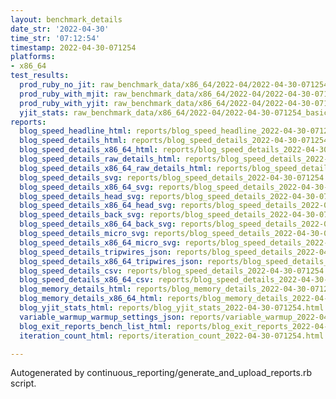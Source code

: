 ```yaml
---
layout: benchmark_details
date_str: '2022-04-30'
time_str: '07:12:54'
timestamp: 2022-04-30-071254
platforms:
- x86_64
test_results:
  prod_ruby_no_jit: raw_benchmark_data/x86_64/2022-04/2022-04-30-071254_basic_benchmark_prod_ruby_no_jit.json
  prod_ruby_with_mjit: raw_benchmark_data/x86_64/2022-04/2022-04-30-071254_basic_benchmark_prod_ruby_with_mjit.json
  prod_ruby_with_yjit: raw_benchmark_data/x86_64/2022-04/2022-04-30-071254_basic_benchmark_prod_ruby_with_yjit.json
  yjit_stats: raw_benchmark_data/x86_64/2022-04/2022-04-30-071254_basic_benchmark_yjit_stats.json
reports:
  blog_speed_headline_html: reports/blog_speed_headline_2022-04-30-071254.html
  blog_speed_details_html: reports/blog_speed_details_2022-04-30-071254.html
  blog_speed_details_x86_64_html: reports/blog_speed_details_2022-04-30-071254.x86_64.html
  blog_speed_details_raw_details_html: reports/blog_speed_details_2022-04-30-071254.raw_details.html
  blog_speed_details_x86_64_raw_details_html: reports/blog_speed_details_2022-04-30-071254.x86_64.raw_details.html
  blog_speed_details_svg: reports/blog_speed_details_2022-04-30-071254.svg
  blog_speed_details_x86_64_svg: reports/blog_speed_details_2022-04-30-071254.x86_64.svg
  blog_speed_details_head_svg: reports/blog_speed_details_2022-04-30-071254.head.svg
  blog_speed_details_x86_64_head_svg: reports/blog_speed_details_2022-04-30-071254.x86_64.head.svg
  blog_speed_details_back_svg: reports/blog_speed_details_2022-04-30-071254.back.svg
  blog_speed_details_x86_64_back_svg: reports/blog_speed_details_2022-04-30-071254.x86_64.back.svg
  blog_speed_details_micro_svg: reports/blog_speed_details_2022-04-30-071254.micro.svg
  blog_speed_details_x86_64_micro_svg: reports/blog_speed_details_2022-04-30-071254.x86_64.micro.svg
  blog_speed_details_tripwires_json: reports/blog_speed_details_2022-04-30-071254.tripwires.json
  blog_speed_details_x86_64_tripwires_json: reports/blog_speed_details_2022-04-30-071254.x86_64.tripwires.json
  blog_speed_details_csv: reports/blog_speed_details_2022-04-30-071254.csv
  blog_speed_details_x86_64_csv: reports/blog_speed_details_2022-04-30-071254.x86_64.csv
  blog_memory_details_html: reports/blog_memory_details_2022-04-30-071254.html
  blog_memory_details_x86_64_html: reports/blog_memory_details_2022-04-30-071254.x86_64.html
  blog_yjit_stats_html: reports/blog_yjit_stats_2022-04-30-071254.html
  variable_warmup_warmup_settings_json: reports/variable_warmup_2022-04-30-071254.warmup_settings.json
  blog_exit_reports_bench_list_html: reports/blog_exit_reports_2022-04-30-071254.bench_list.html
  iteration_count_html: reports/iteration_count_2022-04-30-071254.html

---
```

Autogenerated by continuous_reporting/generate_and_upload_reports.rb script.

